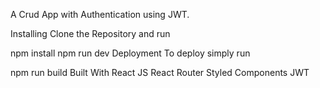 A Crud App with Authentication using JWT.

Installing
Clone the Repository and run

npm install
npm run dev
Deployment
To deploy simply run

npm run build
Built With
React JS
React Router
Styled Components
JWT
